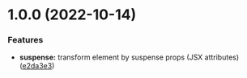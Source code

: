 # 1.0.0 (2022-10-14)

### Features

- **suspense:** transform element by suspense props (JSX attributes) ([e2da3e3](https://github.com/r17x/babel-plugin-react-suspense/commit/e2da3e3bbdcc799708a9eee1479545eeaef83208))
